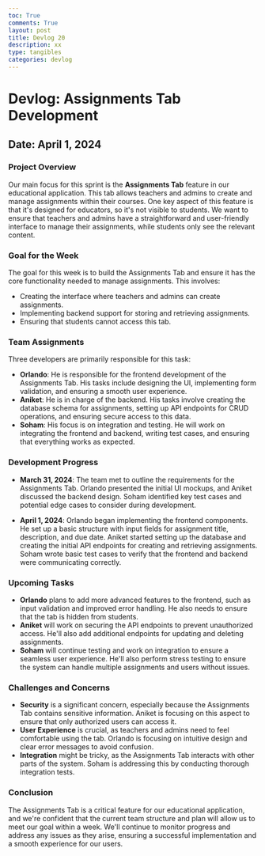 ```yaml
---
toc: True
comments: True
layout: post
title: Devlog 20
description: xx
type: tangibles
categories: devlog
---
```


# Devlog: Assignments Tab Development
## Date: April 1, 2024

### Project Overview
Our main focus for this sprint is the **Assignments Tab** feature in our educational application. This tab allows teachers and admins to create and manage assignments within their courses. One key aspect of this feature is that it's designed for educators, so it's not visible to students. We want to ensure that teachers and admins have a straightforward and user-friendly interface to manage their assignments, while students only see the relevant content.

### Goal for the Week
The goal for this week is to build the Assignments Tab and ensure it has the core functionality needed to manage assignments. This involves:

- Creating the interface where teachers and admins can create assignments.
- Implementing backend support for storing and retrieving assignments.
- Ensuring that students cannot access this tab.

### Team Assignments
Three developers are primarily responsible for this task:

- **Orlando**: He is responsible for the frontend development of the Assignments Tab. His tasks include designing the UI, implementing form validation, and ensuring a smooth user experience.
- **Aniket**: He is in charge of the backend. His tasks involve creating the database schema for assignments, setting up API endpoints for CRUD operations, and ensuring secure access to this data.
- **Soham**: His focus is on integration and testing. He will work on integrating the frontend and backend, writing test cases, and ensuring that everything works as expected.

### Development Progress
- **March 31, 2024**: The team met to outline the requirements for the Assignments Tab. Orlando presented the initial UI mockups, and Aniket discussed the backend design. Soham identified key test cases and potential edge cases to consider during development.
  
- **April 1, 2024**: Orlando began implementing the frontend components. He set up a basic structure with input fields for assignment title, description, and due date. Aniket started setting up the database and creating the initial API endpoints for creating and retrieving assignments. Soham wrote basic test cases to verify that the frontend and backend were communicating correctly.

### Upcoming Tasks
- **Orlando** plans to add more advanced features to the frontend, such as input validation and improved error handling. He also needs to ensure that the tab is hidden from students.
- **Aniket** will work on securing the API endpoints to prevent unauthorized access. He'll also add additional endpoints for updating and deleting assignments.
- **Soham** will continue testing and work on integration to ensure a seamless user experience. He'll also perform stress testing to ensure the system can handle multiple assignments and users without issues.

### Challenges and Concerns
- **Security** is a significant concern, especially because the Assignments Tab contains sensitive information. Aniket is focusing on this aspect to ensure that only authorized users can access it.
- **User Experience** is crucial, as teachers and admins need to feel comfortable using the tab. Orlando is focusing on intuitive design and clear error messages to avoid confusion.
- **Integration** might be tricky, as the Assignments Tab interacts with other parts of the system. Soham is addressing this by conducting thorough integration tests.

### Conclusion
The Assignments Tab is a critical feature for our educational application, and we're confident that the current team structure and plan will allow us to meet our goal within a week. We'll continue to monitor progress and address any issues as they arise, ensuring a successful implementation and a smooth experience for our users.